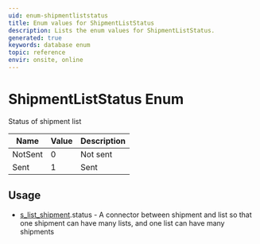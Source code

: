 ```yaml
---
uid: enum-shipmentliststatus
title: Enum values for ShipmentListStatus
description: Lists the enum values for ShipmentListStatus.
generated: true
keywords: database enum
topic: reference
envir: onsite, online
---
```


# ShipmentListStatus Enum

Status of shipment list

| Name | Value | Description |
|------|-------|-------------|
|NotSent|0|Not sent|
|Sent|1|Sent|

## Usage

* [s_list_shipment](../s-list-shipment.md).status - A connector between shipment and list so that one shipment can have many lists, and one list can have many shipments
